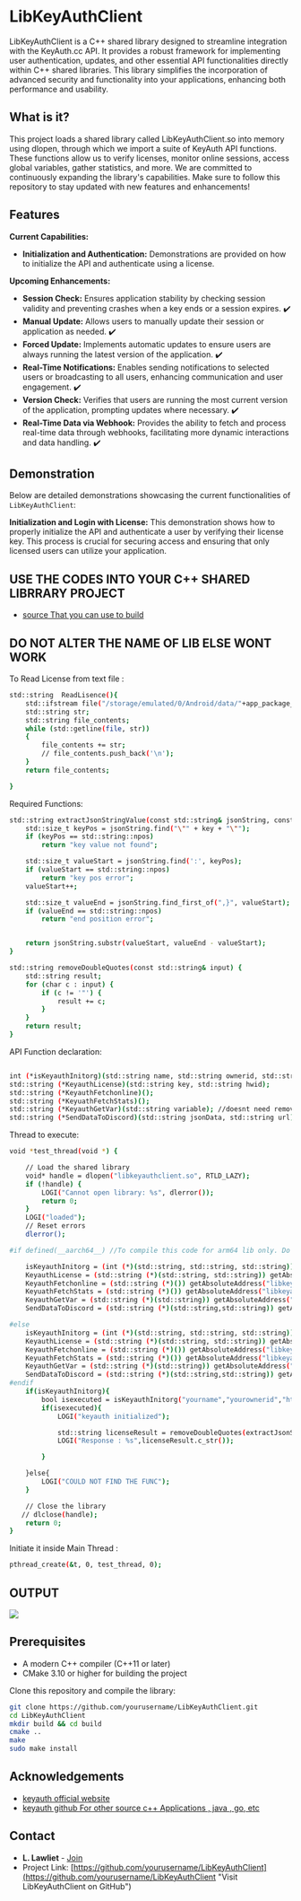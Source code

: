 # LibKeyAuthClient

LibKeyAuthClient is a C++ shared library designed to streamline integration with the KeyAuth.cc API. It provides a robust framework for implementing user authentication, updates, and other essential API functionalities directly within C++ shared libraries. This library simplifies the incorporation of advanced security and functionality into your applications, enhancing both performance and usability.

## What is it?

This project loads a shared library called LibKeyAuthClient.so into memory using dlopen, through which we import a suite of KeyAuth API functions. These functions allow us to verify licenses, monitor online sessions, access global variables, gather statistics, and more. We are committed to continuously expanding the library's capabilities. Make sure to follow this repository to stay updated with new features and enhancements!



## Features

**Current Capabilities:**
- **Initialization and Authentication:** Demonstrations are provided on how to initialize the API and authenticate using a license.

**Upcoming Enhancements:**
- **Session Check:** Ensures application stability by checking session validity and preventing crashes when a key ends or a session expires. ✔️
- **Manual Update:** Allows users to manually update their session or application as needed. ✔️
- **Forced Update:** Implements automatic updates to ensure users are always running the latest version of the application. ✔️
- **Real-Time Notifications:** Enables sending notifications to selected users or broadcasting to all users, enhancing communication and user engagement. ✔️
- **Version Check:** Verifies that users are running the most current version of the application, prompting updates where necessary. ✔️
- **Real-Time Data via Webhook:** Provides the ability to fetch and process real-time data through webhooks, facilitating more dynamic interactions and data handling. ✔️

## Demonstration

Below are detailed demonstrations showcasing the current functionalities of `LibKeyAuthClient`:

**Initialization and Login with License:**
This demonstration shows how to properly initialize the API and authenticate a user by verifying their license key. This process is crucial for securing access and ensuring that only licensed users can utilize your application.


## USE THE CODES INTO YOUR C++ SHARED LIBRRARY PROJECT 

- [ source That you can use to build ](https://github.com/LGLTeam/Android-Mod-Menu)
## DO NOT ALTER THE NAME OF LIB ELSE WONT WORK


To Read License from text file :

```bash
std::string  ReadLisence(){
    std::ifstream file("/storage/emulated/0/Android/data/"+app_package_name+"/.userkey");
    std::string str;
    std::string file_contents;
    while (std::getline(file, str))
    {
        file_contents += str;
        // file_contents.push_back('\n');
    }
    return file_contents;

}
```

Required Functions:

```bash
std::string extractJsonStringValue(const std::string& jsonString, const std::string& key) {
    std::size_t keyPos = jsonString.find("\"" + key + "\"");
    if (keyPos == std::string::npos)
        return "key value not found";

    std::size_t valueStart = jsonString.find(':', keyPos);
    if (valueStart == std::string::npos)
        return "key pos error";
    valueStart++;

    std::size_t valueEnd = jsonString.find_first_of(",}", valueStart);
    if (valueEnd == std::string::npos)
        return "end position error";


    return jsonString.substr(valueStart, valueEnd - valueStart);
}

std::string removeDoubleQuotes(const std::string& input) {
    std::string result;
    for (char c : input) {
        if (c != '"') {
            result += c;
        }
    }
    return result;
}

```
API Function declaration:

```bash

int (*isKeyauthInitorg)(std::string name, std::string ownerid, std::string apiurl);
std::string (*KeyauthLicense)(std::string key, std::string hwid);
std::string (*KeyauthFetchonline)();
std::string (*KeyuathFetchStats)();
std::string (*KeyauthGetVar)(std::string variable); //doesnt need removedoubleqoutes
std::string (*SendDataToDiscord)(std::string jsonData, std::string url);

```

Thread to execute:
```bash
void *test_thread(void *) {

    // Load the shared library
    void* handle = dlopen("libkeyauthclient.so", RTLD_LAZY);
    if (!handle) {
        LOGI("Cannot open library: %s", dlerror());
        return 0;
    }
    LOGI("loaded");
    // Reset errors
    dlerror();

#if defined(__aarch64__) //To compile this code for arm64 lib only. Do not worry about greyed out highlighting code, it

    isKeyauthInitorg = (int (*)(std::string, std::string, std::string)) getAbsoluteAddress("libkeyauthclient.so", 0x15AA4C);
    KeyauthLicense = (std::string (*)(std::string, std::string)) getAbsoluteAddress("libkeyauthclient.so", 0x15AA64);
    KeyauthFetchonline = (std::string (*)()) getAbsoluteAddress("libkeyauthclient.so", 0x15AAA8);
    KeyuathFetchStats = (std::string (*)()) getAbsoluteAddress("libkeyauthclient.so", 0x15AAB4);
    KeyauthGetVar = (std::string (*)(std::string)) getAbsoluteAddress("libkeyauthclient.so", 0x15AAC0);
    SendDataToDiscord = (std::string (*)(std::string,std::string)) getAbsoluteAddress("libkeyauthclient.so", 0x15AAD0);

#else
    isKeyauthInitorg = (int (*)(std::string, std::string, std::string)) getAbsoluteAddress("libkeyauthclient.so", 0xF1420);
    KeyauthLicense = (std::string (*)(std::string, std::string)) getAbsoluteAddress("libkeyauthclient.so", 0xF1438);
    KeyauthFetchonline = (std::string (*)()) getAbsoluteAddress("libkeyauthclient.so", 0xF1478);
    KeyuathFetchStats = (std::string (*)()) getAbsoluteAddress("libkeyauthclient.so", 0xF1494);
    KeyauthGetVar = (std::string (*)(std::string)) getAbsoluteAddress("libkeyauthclient.so", 0xF14B0);
    SendDataToDiscord = (std::string (*)(std::string,std::string)) getAbsoluteAddress("libkeyauthclient.so", 0xF14D0);
#endif
    if(isKeyauthInitorg){
        bool isexecuted = isKeyauthInitorg("yourname","yourownerid","https://keyauth.win/api/1.2/");
        if(isexecuted){
            LOGI("keyauth initialized");

            std::string licenseResult = removeDoubleQuotes(extractJsonStringValue(KeyauthLicense("KEYAUTH-4Y4L0A-hnXmin-fSJnxw-8vvGko-C9wWcZ-WwXLSi",""),"message"));
            LOGI("Response : %s",licenseResult.c_str());

        }

    }else{
        LOGI("COULD NOT FIND THE FUNC");
    }

    // Close the library
   // dlclose(handle);
    return 0;
}
```
Initiate it inside Main Thread :
```bash
pthread_create(&t, 0, test_thread, 0);
```

## OUTPUT
![](Untitled.png)

## Prerequisites

- A modern C++ compiler (C++11 or later)
- CMake 3.10 or higher for building the project

Clone this repository and compile the library:

```bash
git clone https://github.com/yourusername/LibKeyAuthClient.git
cd LibKeyAuthClient
mkdir build && cd build
cmake ..
make
sudo make install
```

## Acknowledgements
- [keyauth official website ](https://keyauth.cc/)
- [keyauth github For other source c++ Applications , java , go, etc ](https://keyauth.cc/)

## Contact

- **L. Lawliet** - [Join](https://discord.gg/fMwvMGaUup)
- Project Link: [https://github.com/yourusername/LibKeyAuthClient](https://github.com/yourusername/LibKeyAuthClient "Visit LibKeyAuthClient on GitHub")



